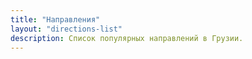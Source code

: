 ```yaml
---
title: "Направления"
layout: "directions-list"
description: Список популярных направлений в Грузии.
---
```

